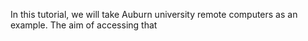 In this tutorial, we will take Auburn university remote computers as an example. The aim of accessing that 